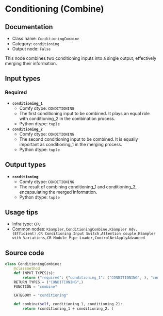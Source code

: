 # Conditioning (Combine)
## Documentation
- Class name: `ConditioningCombine`
- Category: `conditioning`
- Output node: `False`

This node combines two conditioning inputs into a single output, effectively merging their information.
## Input types
### Required
- **`conditioning_1`**
    - Comfy dtype: `CONDITIONING`
    - The first conditioning input to be combined. It plays an equal role with conditioning_2 in the combination process.
    - Python dtype: `tuple`
- **`conditioning_2`**
    - Comfy dtype: `CONDITIONING`
    - The second conditioning input to be combined. It is equally important as conditioning_1 in the merging process.
    - Python dtype: `tuple`
## Output types
- **`conditioning`**
    - Comfy dtype: `CONDITIONING`
    - The result of combining conditioning_1 and conditioning_2, encapsulating the merged information.
    - Python dtype: `tuple`
## Usage tips
- Infra type: `CPU`
- Common nodes: `KSampler,ConditioningCombine,KSampler Adv. (Efficient),CR Conditioning Input Switch,Attention couple,KSampler with Variations,CR Module Pipe Loader,ControlNetApplyAdvanced`


## Source code
```python
class ConditioningCombine:
    @classmethod
    def INPUT_TYPES(s):
        return {"required": {"conditioning_1": ("CONDITIONING", ), "conditioning_2": ("CONDITIONING", )}}
    RETURN_TYPES = ("CONDITIONING",)
    FUNCTION = "combine"

    CATEGORY = "conditioning"

    def combine(self, conditioning_1, conditioning_2):
        return (conditioning_1 + conditioning_2, )

```
